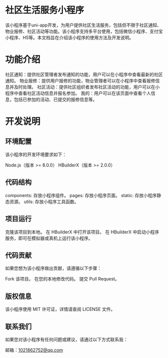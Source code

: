 # 社区生活服务小程序
该小程序基于uni-app开发，为用户提供社区生活服务，包括但不限于社区通知、物业报修、社区活动等功能。该小程序支持多平台使用，包括微信小程序、支付宝小程序、H5等。本文档旨在介绍该小程序的使用方法及开发说明。

# 功能介绍
社区通知：提供社区管理者发布通知的功能，用户可以在小程序中查看最新的社区通知。
物业报修：提供用户报修的功能，物业管理者可以在小程序中查看报修信息并及时处理。
社区活动：提供社区组织者发布社区活动的功能，用户可以在小程序中查看社区活动信息并报名参加。
我的：用户可以在该页面中查看个人信息，包括已参加的活动、已提交的报修信息等。
# 开发说明
## 环境配置
该小程序的开发环境要求如下：

Node.js（版本 >= 8.0.0）
HBuilderX（版本 >= 2.0.0）
## 代码结构
components: 存放小程序组件。
pages: 存放小程序页面。
static: 存放小程序静态资源。
utils: 存放小程序工具函数。
## 项目运行
克隆该项目到本地。
在 HBuilderX 中打开该项目。
在 HBuilderX 中启动小程序服务，即可在模拟器或真机上运行该小程序。
## 代码贡献
如果您想为该小程序做出贡献，请遵循以下步骤：

Fork 该项目。
在您的本地修改代码。
提交 Pull Request。
## 版权信息
该小程序使用 MIT 许可证，详情请查阅 LICENSE 文件。

## 联系我们
如果您对该小程序有任何问题或建议，请通过以下方式联系我：

邮箱：1021862752@qq.com
